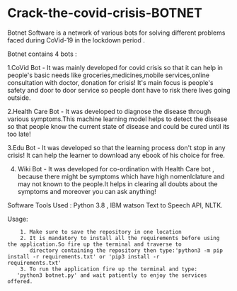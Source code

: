 # Crack-the-covid-crisis-BOTNET
Botnet Software is a network of various bots for solving different problems faced during CoVid-19 in the lockdown period .

Botnet contains 4 bots  :

1.CoVid Bot       - It was mainly developed for covid crisis so that it can help in people's basic needs like groceries,medicines,mobile
		    services,online consultation with doctor, donation for crisis! It's main focus is people's safety and door to door 
		    service so people dont have to risk there lives going outside.

2.Health Care Bot - It was developed to diagnose the disease through various symptoms.This machine learning model helps to detect the 
		    disease so that people know the current state of disease and could be cured until its too late!
 

3.Edu Bot         - It was developed so that the learning process don't stop in any crisis! It can help the learner to download any ebook 
		    of his choice for free.


4. Wiki Bot       - It was developed for co-ordination with Health Care bot , because there might be symptoms which have high nomenlclature
	            and may not known to the people.It helps in clearing all doubts about the symptoms and moreover you can ask anything!


Software Tools Used : Python 3.8 , IBM watson Text to Speech API, NLTK.


Usage:
	 
        1. Make sure to save the repository in one location
        2. It is mandatory to install all the requirements before using the application.So fire up the terminal and traverse to 
           directory containing the repository then type:'python3 -m pip install -r requirements.txt' or 'pip3 install -r     		requirements.txt'
        3. To run the application fire up the terminal and type:
	   'python3 botnet.py' and wait patiently to enjoy the services offered.
